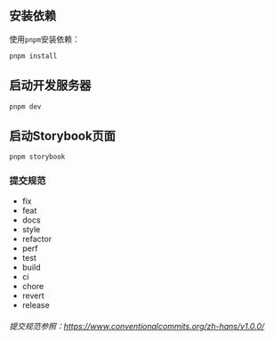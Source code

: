 ## 安装依赖

使用`pnpm`安装依赖：

```
pnpm install
```

## 启动开发服务器

```
pnpm dev
```

## 启动Storybook页面

```
pnpm storybook
```

### 提交规范

- fix
- feat
- docs
- style
- refactor
- perf
- test
- build
- ci
- chore
- revert
- release

###### 提交规范参照：https://www.conventionalcommits.org/zh-hans/v1.0.0/
